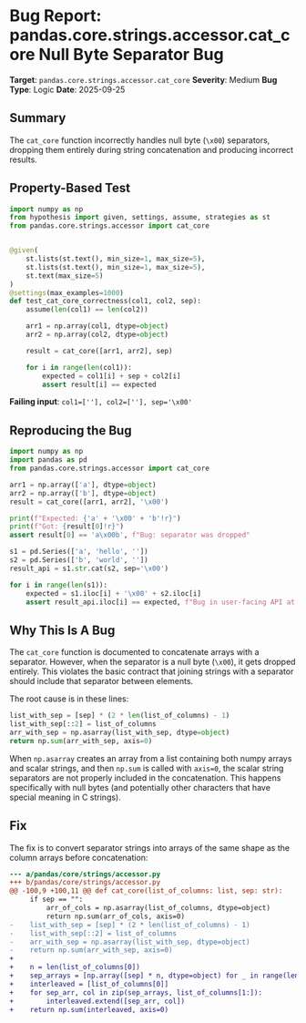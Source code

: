# Bug Report: pandas.core.strings.accessor.cat_core Null Byte Separator Bug

**Target**: `pandas.core.strings.accessor.cat_core`
**Severity**: Medium
**Bug Type**: Logic
**Date**: 2025-09-25

## Summary

The `cat_core` function incorrectly handles null byte (`\x00`) separators, dropping them entirely during string concatenation and producing incorrect results.

## Property-Based Test

```python
import numpy as np
from hypothesis import given, settings, assume, strategies as st
from pandas.core.strings.accessor import cat_core


@given(
    st.lists(st.text(), min_size=1, max_size=5),
    st.lists(st.text(), min_size=1, max_size=5),
    st.text(max_size=5)
)
@settings(max_examples=1000)
def test_cat_core_correctness(col1, col2, sep):
    assume(len(col1) == len(col2))

    arr1 = np.array(col1, dtype=object)
    arr2 = np.array(col2, dtype=object)

    result = cat_core([arr1, arr2], sep)

    for i in range(len(col1)):
        expected = col1[i] + sep + col2[i]
        assert result[i] == expected
```

**Failing input**: `col1=[''], col2=[''], sep='\x00'`

## Reproducing the Bug

```python
import numpy as np
import pandas as pd
from pandas.core.strings.accessor import cat_core

arr1 = np.array(['a'], dtype=object)
arr2 = np.array(['b'], dtype=object)
result = cat_core([arr1, arr2], '\x00')

print(f"Expected: {'a' + '\x00' + 'b'!r}")
print(f"Got: {result[0]!r}")
assert result[0] == 'a\x00b', f"Bug: separator was dropped"

s1 = pd.Series(['a', 'hello', ''])
s2 = pd.Series(['b', 'world', ''])
result_api = s1.str.cat(s2, sep='\x00')

for i in range(len(s1)):
    expected = s1.iloc[i] + '\x00' + s2.iloc[i]
    assert result_api.iloc[i] == expected, f"Bug in user-facing API at index {i}"
```

## Why This Is A Bug

The `cat_core` function is documented to concatenate arrays with a separator. However, when the separator is a null byte (`\x00`), it gets dropped entirely. This violates the basic contract that joining strings with a separator should include that separator between elements.

The root cause is in these lines:

```python
list_with_sep = [sep] * (2 * len(list_of_columns) - 1)
list_with_sep[::2] = list_of_columns
arr_with_sep = np.asarray(list_with_sep, dtype=object)
return np.sum(arr_with_sep, axis=0)
```

When `np.asarray` creates an array from a list containing both numpy arrays and scalar strings, and then `np.sum` is called with `axis=0`, the scalar string separators are not properly included in the concatenation. This happens specifically with null bytes (and potentially other characters that have special meaning in C strings).

## Fix

The fix is to convert separator strings into arrays of the same shape as the column arrays before concatenation:

```diff
--- a/pandas/core/strings/accessor.py
+++ b/pandas/core/strings/accessor.py
@@ -100,9 +100,11 @@ def cat_core(list_of_columns: list, sep: str):
     if sep == "":
         arr_of_cols = np.asarray(list_of_columns, dtype=object)
         return np.sum(arr_of_cols, axis=0)
-    list_with_sep = [sep] * (2 * len(list_of_columns) - 1)
-    list_with_sep[::2] = list_of_columns
-    arr_with_sep = np.asarray(list_with_sep, dtype=object)
-    return np.sum(arr_with_sep, axis=0)
+
+    n = len(list_of_columns[0])
+    sep_arrays = [np.array([sep] * n, dtype=object) for _ in range(len(list_of_columns) - 1)]
+    interleaved = [list_of_columns[0]]
+    for sep_arr, col in zip(sep_arrays, list_of_columns[1:]):
+        interleaved.extend([sep_arr, col])
+    return np.sum(interleaved, axis=0)
```

